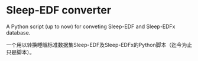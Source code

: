 # Sleep-EDF converter

A Python script (up to now) for conveting Sleep-EDF and Sleep-EDFx database.

一个用以转换睡眠标准数据集Sleep-EDF及Sleep-EDFx的Python脚本（迄今为止只是脚本）。

